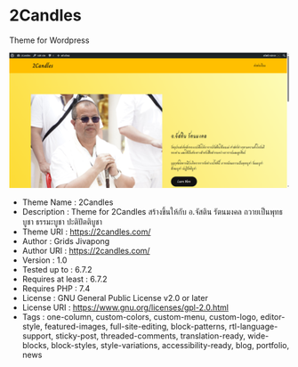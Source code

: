 # 2Candles
Theme for Wordpress

![theme-1][def]

- Theme Name :        2Candles
- Description :       Theme for 2Candles สร้างขึ้นให้กับ อ.จัสติน รัตนมงคล ถวายเป็นพุทธบูชา ธรรมะบูชา ปะติปัตติบูชา
- Theme URI :         https://2candles.com/
- Author :            Grids Jivapong
- Author URI :        https://2candles.com/
- Version :           1.0
- Tested up to :      6.7.2
- Requires at least : 6.7.2
- Requires PHP :      7.4
- License :           GNU General Public License v2.0 or later
- License URI :       https://www.gnu.org/licenses/gpl-2.0.html
- Tags :              one-column, custom-colors, custom-menu, custom-logo, editor-style, featured-images, full-site-editing, block-patterns, rtl-language-support, sticky-post, threaded-comments, translation-ready, wide-blocks, block-styles, style-variations, accessibility-ready, blog, portfolio, news


[def]: /twoCandles/theme-1.png